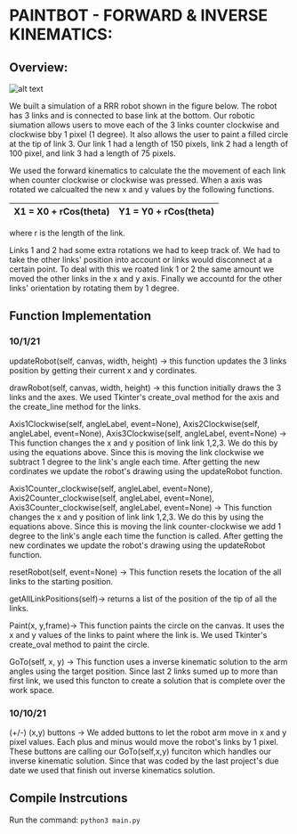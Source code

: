 # PAINTBOT - FORWARD & INVERSE KINEMATICS:  

## Overview:

![alt text](https://github.com/AlexLin0804/PaintBot/PaintBot.PNG?raw=true)

We built a simulation of a RRR robot shown in the figure below. The robot has 3 links and is connected to base link at the bottom. Our robotic siumation 
allows users to move each of the 3 links counter clockwise and clockwise bby 1 pixel (1 degree). It also allows the user to paint a filled circle at the tip of 
link 3. Our link 1 had a length of 150 pixels, link 2 had a length of 100 pixel, and link 3 had a length of 75 pixels. 

We used the forward kinematics to calculate the the movement of each link when counter clockwise or clockwise was pressed. When a axis was rotated we calcualted the 
new x and y values by the following functions.  

| X1 = X0 + rCos(theta)  | Y1 = Y0 + rCos(theta) |
| --- | --- |

where r is the length of the link.  

Links 1 and 2 had some extra rotations we had to keep track of. We had to take the other links' position into account or links would disconnect at a certain point. To deal 
with this we roated link 1 or 2 the same amount we moved the other links in the x and y axis. Finally we accountd for the other links' orientation by rotating them by 1 degree. 

## Function Implementation  

### 10/1/21
updateRobot(self, canvas, width, height) -> this function updates the 3 links position by getting their current x and y cordinates. 

drawRobot(self, canvas, width, height) -> this function initially draws the 3 links and the axes. We used Tkinter's create_oval method for the axis and the create_line method for the links.  

Axis1Clockwise(self, angleLabel, event=None), Axis2Clockwise(self, angleLabel, event=None), Axis3Clockwise(self, angleLabel, event=None) -> This function changes the x and y position of link link 1,2,3. We do this by using the equations above. Since this is moving the link clockwise we subtract 1 degree to the link's angle each time. After getting the new cordinates we update the robot's drawing using the updateRobot function.    

Axis1Counter_clockwise(self, angleLabel, event=None), Axis2Counter_clockwise(self, angleLabel, event=None), Axis3Counter_clockwise(self, angleLabel, event=None) -> This function changes the x and y position of link link 1,2,3. We do this by using the equations above. Since this is moving the link counter-clockwise we add 1 degree to the link's angle each time the function is called. After getting the new cordinates we update the robot's drawing using the updateRobot function.

resetRobot(self, event=None) -> This function resets the location of the all links to the starting position.

getAllLinkPositions(self)-> returns a list of the position of the tip of all the links.  

Paint(x, y,frame)-> This function paints the circle on the canvas. It uses the x and y values of the links to paint where the link is. We used Tkinter's create_oval method to paint the circle.  

GoTo(self, x, y) -> This function uses a inverse kinematic solution to the arm angles using the target position. Since last 2 links sumed up to more than first link, we used this functon to create a solution that is complete over the work space.  

### 10/10/21  

(+/-) (x,y) buttons -> We added buttons to let the robot arm move in x and y pixel values. Each plus and minus would move the robot's links by 1 pixel. These buttons are calling our GoTo(self,x,y) funciton which handles our inverse kinematic solution. Since that was coded by the last project's due date we used that finish out inverse kinematics solution.


## Compile Instrcutions
Run the command: `python3 main.py`

